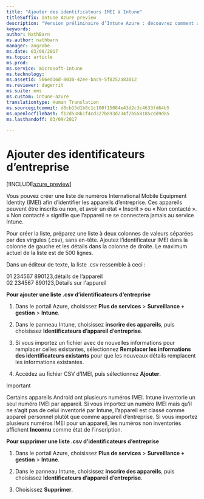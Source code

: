 ```yaml
---
title: "Ajouter des identificateurs IMEI à Intune"
titleSuffix: Intune Azure preview
description: "Version préliminaire d’Intune Azure : découvrez comment ajouter des identificateurs d’entreprise (numéros IMEI) à Microsoft Intune. "
keywords: 
author: NathBarn
ms.author: nathbarn
manager: angrobe
ms.date: 03/08/2017
ms.topic: article
ms.prod: 
ms.service: microsoft-intune
ms.technology: 
ms.assetid: 566ed16d-8030-42ee-bac9-5f8252a83012
ms.reviewer: dagerrit
ms.suite: ems
ms.custom: intune-azure
translationtype: Human Translation
ms.sourcegitcommit: d8cb15d1b8c1c100f15084e43d2c3c4633fd64b5
ms.openlocfilehash: f12d538b1f4cd327b893d234f2b558185cdd9d85
ms.lasthandoff: 03/09/2017

---
```


# <a name="add-corporate-identifiers"></a>Ajouter des identificateurs d’entreprise

[!INCLUDE[azure_preview](../includes/azure_preview.md)]

Vous pouvez créer une liste de numéros International Mobile Equipment Identity (IMEI) afin d’identifier les appareils d’entreprise. Ces appareils peuvent être inscrits ou non, et avoir un état « Inscrit » ou « Non contacté ». « Non contacté » signifie que l’appareil ne se connectera jamais au service Intune.

Pour créer la liste, préparez une liste à deux colonnes de valeurs séparées par des virgules (.csv), sans en-tête. Ajoutez l’identificateur IMEI dans la colonne de gauche et les détails dans la colonne de droite. Le maximum actuel de la liste est de 500 lignes.

Dans un éditeur de texte, la liste .csv ressemble à ceci :

01 234567 890123,détails de l’appareil</br>
02 234567 890123,Détails sur l'appareil

**Pour ajouter une liste .csv d’identificateurs d’entreprise**

1. Dans le portail Azure, choisissez **Plus de services** > **Surveillance + gestion** > **Intune**.

2. Dans le panneau Intune, choisissez **inscrire des appareils**, puis choisissez **Identificateurs d’appareil d’entreprise**.

3. Si vous importez un fichier avec de nouvelles informations pour remplacer celles existantes, sélectionnez **Remplacer les informations des identificateurs existants** pour que les nouveaux détails remplacent les informations existantes.

4. Accédez au fichier CSV d’IMEI, puis sélectionnez **Ajouter**.

> [!IMPORTANT]
> Certains appareils Android ont plusieurs numéros IMEI. Intune inventorie un seul numéro IMEI par appareil. Si vous importez un numéro IMEI mais qu’il ne s’agit pas de celui inventorié par Intune, l’appareil est classé comme appareil personnel plutôt que comme appareil d’entreprise. Si vous importez plusieurs numéros IMEI pour un appareil, les numéros non inventoriés affichent **Inconnu** comme état de l’inscription.

**Pour supprimer une liste .csv d’identificateurs d’entreprise**

1. Dans le portail Azure, choisissez **Plus de services** > **Surveillance + gestion** > **Intune**.

2. Dans le panneau Intune, choisissez **inscrire des appareils**, puis choisissez **Identificateurs d’appareil d’entreprise**.

3. Choisissez **Supprimer**.

